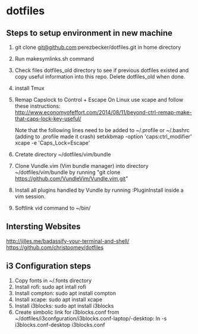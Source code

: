 # dotfiles


Steps to setup environment in new machine
-----------------------------------------


1. git clone git@github.com:perezbecker/dotfiles.git in home directory  
2. Run makesymlinks.sh command
3. Check files dotfiles_old directory to see if previous dotfiles existed and copy useful information into this repo. Delete dotfiles_old when done.
4. install Tmux
5. Remap Capslock to Control + Escape
   On Linux use xcape and follow these instructions: 
   http://www.economyofeffort.com/2014/08/11/beyond-ctrl-remap-make-that-caps-lock-key-useful/
            
   Note that the following lines need to be added to ~/.profile or ~/.bashrc (adding to .profile made it crash)
   setxkbmap -option 'caps:ctrl_modifier'
   xcape -e 'Caps_Lock=Escape'
6. Cretate directory ~/dotfiles/vim/bundle
7. Clone Vundle.vim (Vim bundle manager) into directory ~/dotfiles/vim/bundle by running "git clone https://github.com/VundleVim/Vundle.vim.git" 
8. Install all plugins handled by Vundle by running :PluginInstall inside a vim session.
9. Softlink vid command to ~/bin/

Intersting Websites
-------------------

http://jilles.me/badassify-your-terminal-and-shell/
https://github.com/christoomey/dotfiles

i3 Configuration steps
----------------------

1. Copy fonts in ~/.fonts directory
2. Install rofi: sudo apt intall rofi
3. Install compton: sudo apt install compton
4. Install xcape: sudo apt install xcape
5. Install i3blocks: sudo apt install i3blocks
6. Create simbolic link for i3blocks.conf from ~/dotfiles/i3confguration/i3blocks.conf-laptop/-desktop: ln -s i3blocks.conf-desktop i3blocks.conf
